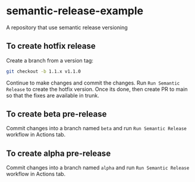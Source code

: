 # semantic-release-example

A repository that use semantic release versioning

## To create hotfix release

Create a branch from a version tag:

```bash
git checkout -b 1.1.x v1.1.0
```

Continue to make changes and commit the changes. Run `Run Semantic Release` to create the hotfix version.
Once its done, then create PR to main so that the fixes are available in trunk.

## To create beta pre-release

Commit changes into a branch named `beta` and run `Run Semantic Release` workflow in Actions tab.

## To create alpha pre-release

Commit changes into a branch named `alpha` and run `Run Semantic Release` workflow in Actions tab.
